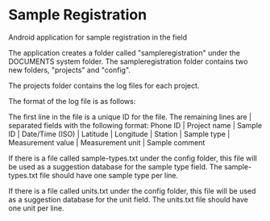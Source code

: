 # Sample Registration
Android application for sample registration in the field

The application creates a folder called "sampleregistration" under the DOCUMENTS system folder.
The sampleregistration folder contains two new folders, "projects" and "config".

The projects folder contains the log files for each project.

The format of the log file is as follows:

The first line in the file is a unique ID for the file.
The remaining lines are | separated fields with the following format:
Phone ID | Project name | Sample ID | Date/Time (ISO) | Latitude | Longitude | Station | Sample type | Measurement value | Measurement unit | Sample comment

If there is a file called sample-types.txt under the config folder, this file will be used as a suggestion database for the sample type field.
The sample-types.txt file should have one sample type per line.

If there is a file called units.txt under the config folder, this file will be used as a suggestion database for the unit field.
The units.txt file should have one unit per line.